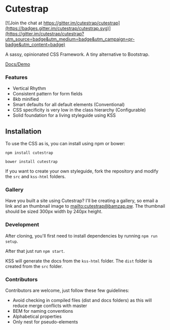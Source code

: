 # Cutestrap

[![Join the chat at https://gitter.im/cutestrap/cutestrap](https://badges.gitter.im/cutestrap/cutestrap.svg)](https://gitter.im/cutestrap/cutestrap?utm_source=badge&utm_medium=badge&utm_campaign=pr-badge&utm_content=badge)

A sassy, opinionated CSS Framework. A tiny alternative to Bootstrap.

[Docs/Demo](https://www.cutestrap.com/)

### Features

* Vertical Rhythm
* Consistent pattern for form fields
* 8kb minified
* Smart defaults for all default elements (Conventional)
* CSS specificity is very low in the class hierarchy (Configurable)
* Solid foundation for a living styleguide using KSS

## Installation

To use the CSS as is, you can install using npm or bower:

```
npm install cutestrap
```

```
bower install cutestrap
```

If you want to create your own styleguide, fork the repository and modify the `src` and `kss-html` folders.

### Gallery

Have you built a site using Cutestrap? I'll be creating a gallery, so email a link and an thumbnail image to [mailto:cutestrap@bamzap.pw](cutestrap@bamzap.pw). The thumbnail should be sized 300px width by 240px height.

### Development

After cloning, you'll first need to install dependencies by running `npm run setup`.

After that just run `npm start`.

KSS will generate the docs from the `kss-html` folder. The `dist` folder is created from  the `src` folder.

### Contributors

Contributors are welcome, just follow these few guidelines:

* Avoid checking in compiled files (dist and docs folders) as this will reduce merge conflicts with master
* BEM for naming conventions
* Alphabetical properties
* Only nest for pseudo-elements
